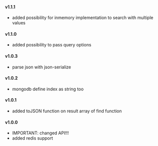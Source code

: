 #### v1.1.1
- added possibility for inmemory implementation to search with multiple values

#### v1.1.0
- added possibility to pass query options

#### v1.0.3
- parse json with json-serialize

#### v1.0.2
- mongodb define index as string too

#### v1.0.1
- added toJSON function on result array of find function

#### v1.0.0
- IMPORTANT: changed API!!!
- added redis support